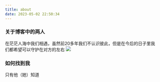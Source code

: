 ```yaml
---
title: about
date: 2023-05-02 22:50:34
---
```

<meta name="referrer" content="no-referrer"/>

### 关于博客中的两人
在茫茫人海中我们相遇，虽然前20多年我们不认识彼此，但是在今后的日子里我们都希望可以守护在对方的左右
![](https://s1.vika.cn/space/2023/04/15/d20efb87b7174191aeb68373c8085736)
### 如何找到我
只有他（她）知道